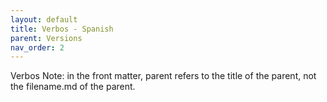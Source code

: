 ```yaml
---
layout: default
title: Verbos - Spanish
parent: Versions
nav_order: 2
---
```

Verbos
Note: in the front matter, parent refers to the title of the parent, not the filename.md of the parent. 
